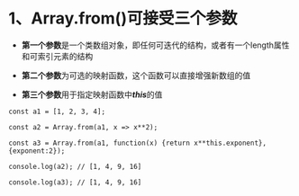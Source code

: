 # 1、Array.from()可接受**三个参数**

- **第一个参数**是一个类数组对象，即任何可迭代的结构，或者有一个length属性和可索引元素的结构

- **第二个参数**为可选的映射函数，这个函数可以直接增强新数组的值
- **第三个参数**用于指定映射函数中***this***的值

`const a1 = [1, 2, 3, 4];`

`const a2 = Array.from(a1, x => x**2);`

`const a3 = Array.from(a1, function(x) {return x**this.exponent},{exponent:2});`

`console.log(a2); // [1, 4, 9, 16]`

`console.log(a3); // [1, 4, 9, 16]`
